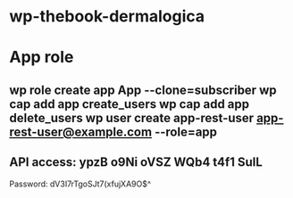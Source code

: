 # wp-thebook-dermalogica

# App role 

wp role create app App --clone=subscriber
wp cap add app create_users
wp cap add app delete_users
wp user create app-rest-user app-rest-user@example.com --role=app
 - 
API access: ypzB o9Ni oVSZ WQb4 t4f1 SulL
 - 
Password: dV3I7rTgoSJt7(xfujXA9O$^
